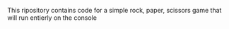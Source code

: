 This ripository contains code for a simple rock, paper, scissors game that will run entierly on the console